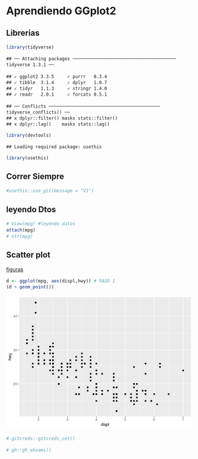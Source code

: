 Aprendiendo GGplot2
================

## Librerias

``` r
library(tidyverse)
```

    ## ── Attaching packages ─────────────────────────────────────── tidyverse 1.3.1 ──

    ## ✓ ggplot2 3.3.5     ✓ purrr   0.3.4
    ## ✓ tibble  3.1.4     ✓ dplyr   1.0.7
    ## ✓ tidyr   1.1.3     ✓ stringr 1.4.0
    ## ✓ readr   2.0.1     ✓ forcats 0.5.1

    ## ── Conflicts ────────────────────────────────────────── tidyverse_conflicts() ──
    ## x dplyr::filter() masks stats::filter()
    ## x dplyr::lag()    masks stats::lag()

``` r
library(devtools)
```

    ## Loading required package: usethis

``` r
library(usethis)
```

## Correr Siempre

``` r
#usethis::use_git(message = "V1")
```

## leyendo Dtos

``` r
# View(mpg) #leyendo datos
attach(mpg)
# str(mpg)
```

## Scatter plot

[figuras](https://www.dropbox.com/s/h18nmf5vahdidzs/figuras.Rmd?dl=0)

``` r
d <- ggplot(mpg, aes(displ,hwy)) # PASO 1
(d + geom_point())
```

![](README_files/figure-gfm/graf-disp-hwy-1.png)<!-- -->

``` r
# gitcreds::gitcreds_set()
```

``` r
# gh::gh_whoami()
```
